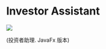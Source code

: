 # Investor Assistant
![](https://travis-ci.org/RobotJiang/investor-assistant.svg?branch=master)    

(投资者助理. JavaFx 版本)

